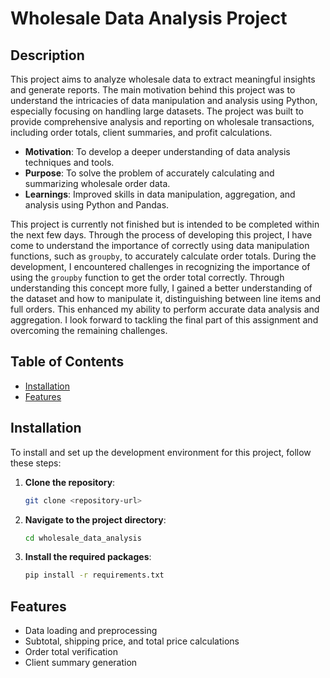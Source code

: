 # Wholesale Data Analysis Project

## Description

This project aims to analyze wholesale data to extract meaningful insights and generate reports. The main motivation behind this project was to understand the intricacies of data manipulation and analysis using Python, especially focusing on handling large datasets. The project was built to provide comprehensive analysis and reporting on wholesale transactions, including order totals, client summaries, and profit calculations.

- **Motivation**: To develop a deeper understanding of data analysis techniques and tools.
- **Purpose**: To solve the problem of accurately calculating and summarizing wholesale order data.
- **Learnings**: Improved skills in data manipulation, aggregation, and analysis using Python and Pandas.

This project is currently not finished but is intended to be completed within the next few days. Through the process of developing this project, I have come to understand the importance of correctly using data manipulation functions, such as `groupby`, to accurately calculate order totals. During the development, I encountered challenges in recognizing the importance of using the `groupby` function to get the order total correctly. Through understanding this concept more fully, I gained a better understanding of the dataset and how to manipulate it, distinguishing between line items and full orders. This enhanced my ability to perform accurate data analysis and aggregation. I look forward to tackling the final part of this assignment and overcoming the remaining challenges.

## Table of Contents

- [Installation](#installation)
- [Features](#features)

## Installation

To install and set up the development environment for this project, follow these steps:

1. **Clone the repository**:
    ```sh
    git clone <repository-url>
    ```
2. **Navigate to the project directory**:
    ```sh
    cd wholesale_data_analysis
    ```
3. **Install the required packages**:
    ```sh
    pip install -r requirements.txt
    ```

## Features

- Data loading and preprocessing
- Subtotal, shipping price, and total price calculations
- Order total verification
- Client summary generation